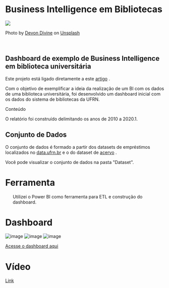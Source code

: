 **<h1>Business Intelligence em Bibliotecas</h1>**

![](https://miro.medium.com/max/12032/0*eWTpUnfJeayibPBD)

Photo by [Devon Divine](https://unsplash.com/@lightrisephoto?utm_source=medium&utm_medium=referral) on [Unsplash](https://unsplash.com/?utm_source=medium&utm_medium=referral)


<br>
<h2>Dashboard de exemplo de Business Intelligence em biblioteca universitária </h2>
<p>Este projeto está ligado diretamente a este <a href="https://franciscofoz.medium.com/business-intelligence-em-bibliotecas-com-power-bi-4065df7b232c" target="_blank">artigo</a> . </p>
  
<p> Com o objetivo de exemplificar a ideia da realização de um BI com os dados de uma biblioteca universitária, foi desenvolvido um dashboard inicial com os dados do sistema de bibliotecas da UFRN.</p>

<p> Conteúdo</p>
<p> O relatório foi construído delimitando os anos de 2010 a 2020.1. </p>


<h2>Conjunto de Dados </h2>
  
<p>O conjunto  de dados é formado a partir dos datasets de empréstimos localizados no <a href="https://dados.ufrn.br/dataset/emprestimos-acervos-das-bibliotecas" target="_blank">data.ufrn.br</a> e o do dataset de <a href="https://dados.ufrn.br/dataset/acervo-biblioteca/resource/e3d3e784-1349-4a8f-ad09-86e893328f9e" target="_blank">acervo</a> . </p>


<p>Você pode visualizar o conjunto de dados na pasta "Dataset". <p/>

<h1>Ferramenta</h1>
<ul> Utilizei o Power BI como ferramenta para ETL e construção do dashboard. </ul>


<h1> </p> Dashboard </h1>

![image](https://user-images.githubusercontent.com/64700794/167269299-1bb05ca2-6392-4068-a5a7-ac078ca448ab.png)
![image](https://user-images.githubusercontent.com/64700794/167269315-23e0a2be-ed86-49ba-89db-1208a8d7d511.png)
![image](https://user-images.githubusercontent.com/64700794/167269338-1e992e14-3125-4228-b9ea-126f3d03e9a6.png)

<a href="https://app.powerbi.com/view?r=eyJrIjoiZjNkMzM5MGEtYTlkOS00Y2E1LWJmODEtNzQ2MTIxYTEzMmE2IiwidCI6IjcxMmY5ZGI0LTY0MDctNDA3NS04NDZhLTUyZDAwYWZkOTNmZiJ9" target="_blank">Acesse o dashboard aqui</a>


<h1> </p> Vídeo </h1>

[Link](https://youtu.be/rPVQNRotf48)
